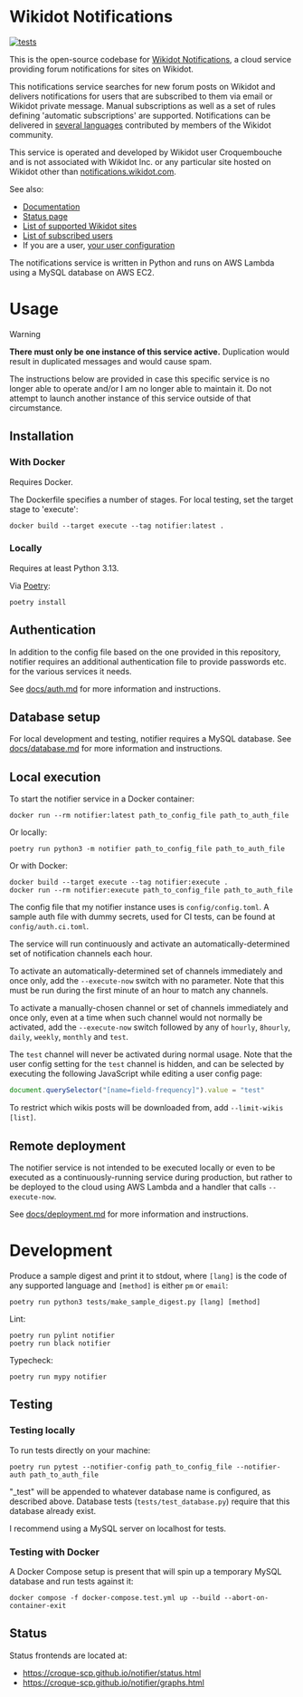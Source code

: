 # Wikidot Notifications

[![tests](https://github.com/croque-scp/notifier/actions/workflows/tests.yml/badge.svg)](https://github.com/croque-scp/notifier/actions/workflows/tests.yml)

This is the open-source codebase for [Wikidot Notifications](https://notifications.wikidot.com?utm_source=github&utm_medium=referral&utm_campaign=ghreadme), a cloud service providing forum notifications for sites on Wikidot.

This notifications service searches for new forum posts on Wikidot and delivers notifications for users that are subscribed to them via email or Wikidot private message. Manual subscriptions as well as a set of rules defining 'automatic subscriptions' are supported. Notifications can be delivered in [several languages](https://notifications.wikidot.com/faq#languages?utm_source=github&utm_medium=referral&utm_campaign=ghreadme) contributed by members of the Wikidot community.

This service is operated and developed by Wikidot user Croquembouche and is not associated with Wikidot Inc. or any particular site hosted on Wikidot other than [notifications.wikidot.com](https://notifications.wikidot.com?utm_source=github&utm_medium=referral&utm_campaign=ghreadme).

See also:

* [Documentation](https://notifications.wikidot.com/faq?utm_source=github&utm_medium=referral&utm_campaign=ghreadme)
* [Status page](https://notifications.wikidot.com/status?utm_source=github&utm_medium=referral&utm_campaign=ghreadme)
* [List of supported Wikidot sites](https://notifications.wikidot.com/wikis?utm_source=github&utm_medium=referral&utm_campaign=ghreadme)
* [List of subscribed users](https://notifications.wikidot.com/users?utm_source=github&utm_medium=referral&utm_campaign=ghreadme)
* If you are a user, [your user configuration](https://notifications.wikidot.com/redirect-to-your-config?utm_source=github&utm_medium=referral&utm_campaign=ghreadme)

The notifications service is written in Python and runs on AWS Lambda using a MySQL database on AWS EC2.

# Usage

> [!WARNING]
> **There must only be one instance of this service active.** Duplication would result in duplicated messages and would cause spam.
> 
> The instructions below are provided in case this specific service is no longer able to operate and/or I am no longer able to maintain it. Do not attempt to launch another instance of this service outside of that circumstance.

## Installation

### With Docker

Requires Docker.

The Dockerfile specifies a number of stages. For local testing, set the target stage to 'execute':

```shell
docker build --target execute --tag notifier:latest .
```

### Locally

Requires at least Python 3.13.

Via [Poetry](https://python-poetry.org/):

```shell
poetry install
```

## Authentication

In addition to the config file based on the one provided in this repository, notifier requires an additional authentication file to provide passwords etc. for the various services it needs.

See [docs/auth.md](/docs/auth.md) for more information and instructions.

## Database setup

For local development and testing, notifier requires a MySQL database. See [docs/database.md](/docs/database.md) for more information and instructions.

## Local execution

To start the notifier service in a Docker container:

```shell
docker run --rm notifier:latest path_to_config_file path_to_auth_file
```

Or locally:

```shell
poetry run python3 -m notifier path_to_config_file path_to_auth_file
```

Or with Docker:

```shell
docker build --target execute --tag notifier:execute .
docker run --rm notifier:execute path_to_config_file path_to_auth_file
```

The config file that my notifier instance uses is `config/config.toml`. A
sample auth file with dummy secrets, used for CI tests, can be found at
`config/auth.ci.toml`.

The service will run continuously and activate an automatically-determined
set of notification channels each hour.

To activate an automatically-determined set of channels immediately and
once only, add the `--execute-now` switch with no parameter. Note that this
must be run during the first minute of an hour to match any channels.

To activate a manually-chosen channel or set of channels immediately and
once only, even at a time when such channel would not normally be
activated, add the `--execute-now` switch followed by any of `hourly`,
`8hourly`, `daily`, `weekly`, `monthly` and `test`.

The `test` channel will never be activated during normal usage. Note that
the user config setting for the `test` channel is hidden, and can be
selected by executing the following JavaScript while editing a user config
page:

```js
document.querySelector("[name=field-frequency]").value = "test"
```

To restrict which wikis posts will be downloaded from, add `--limit-wikis
[list]`.

## Remote deployment

The notifier service is not intended to be executed locally or even to be
executed as a continuously-running service during production, but rather to
be deployed to the cloud using AWS Lambda and a handler that calls
`--execute-now`.

See [docs/deployment.md](/docs/deployment.md) for more information and instructions.

# Development

Produce a sample digest and print it to stdout, where `[lang]` is the code
of any supported language and `[method]` is either `pm` or `email`:

```shell
poetry run python3 tests/make_sample_digest.py [lang] [method]
```

Lint:

```shell
poetry run pylint notifier
poetry run black notifier
```

Typecheck:

```shell
poetry run mypy notifier
```

## Testing

### Testing locally

To run tests directly on your machine:

```shell
poetry run pytest --notifier-config path_to_config_file --notifier-auth path_to_auth_file
```

"_test" will be appended to whatever database name is configured, as
described above. Database tests (`tests/test_database.py`) require that
this database already exist.

I recommend using a MySQL server on localhost for tests.

### Testing with Docker

A Docker Compose setup is present that will spin up a temporary MySQL database
and run tests against it:

```shell
docker compose -f docker-compose.test.yml up --build --abort-on-container-exit
```

## Status

Status frontends are located at:

* https://croque-scp.github.io/notifier/status.html
* https://croque-scp.github.io/notifier/graphs.html
